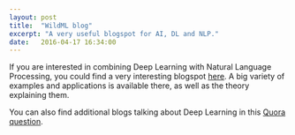 ```yaml
---
layout: post
title:  "WildML blog"
excerpt: "A very useful blogspot for AI, DL and NLP."
date:   2016-04-17 16:34:00
---
```

If you are interested in combining Deep Learning with Natural Language Processing, you could find a very interesting blogspot [here]. A big variety of examples and applications is available there, as well as the theory explaining them.

You can also find additional blogs talking about Deep Learning in this [Quora question].

[here]:	http://www.wildml.com/
[Quora question]:	https://www.quora.com/What-are-some-good-deep-learning-tutorial-blogs-like-wildML